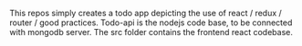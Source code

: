 This repos simply creates a todo app depicting the use of react / redux / router / good practices.
Todo-api is the nodejs code base, to be connected with mongodb server.
The src folder contains the frontend react codebase.

